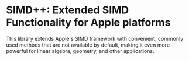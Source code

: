 # SIMD++: Extended SIMD Functionality for Apple platforms

This library extends Apple's SIMD framework with convenient, commonly used methods that are not available by default, making it even more powerful for linear algebra, geometry, and other applications.

